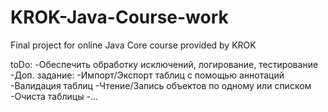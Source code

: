 # KROK-Java-Course-work
Final project for online Java Core course provided by KROK

toDo:
    -Обеспечить обработку исключений, логирование, тестирование
    -Доп. задание:
        -Импорт/Экспорт таблиц с помощью аннотаций
        -Валидация таблиц
        -Чтение/Запись объектов по одному или списком
        -Очиста таблицы
        -...

